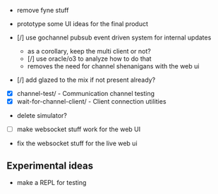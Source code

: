 - remove fyne stuff

- prototype some UI ideas for the final product

- [/] use gochannel pubsub event driven system for internal updates
  - as a corollary, keep the multi client or not?
  - [/] use oracle/o3 to analyze how to do that
  - removes the need for channel shenanigans with the web  ui

- [/] add glazed to the mix if not present already?

- [x] channel-test/ - Communication channel testing
- [x] wait-for-channel-client/ - Client connection utilities
- delete simulator?

- [ ] make websocket stuff work for the web UI
- fix the websocket stuff for the live web ui

## Experimental ideas

- make a REPL for testing